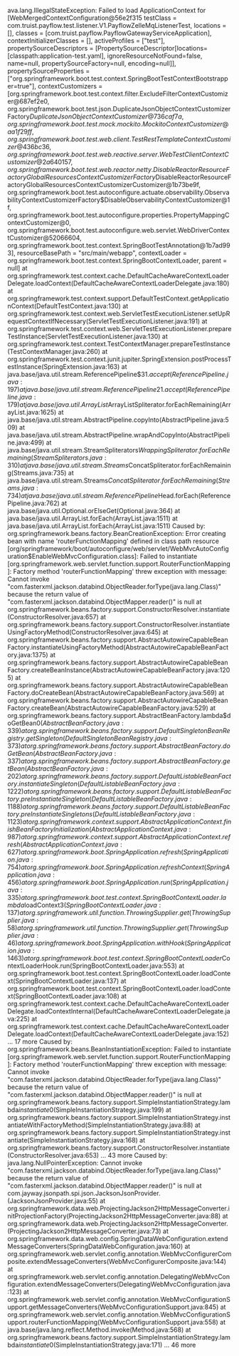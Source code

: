 ava.lang.IllegalStateException: Failed to load ApplicationContext for [WebMergedContextConfiguration@56e2f315 testClass = com.truist.payflow.test.listener.V1.PayflowZelleMqListenerTest, locations = [], classes = [com.truist.payflow.PayflowGatewayServiceApplication], contextInitializerClasses = [], activeProfiles = ["test"], propertySourceDescriptors = [PropertySourceDescriptor[locations=[classpath:application-test.yaml], ignoreResourceNotFound=false, name=null, propertySourceFactory=null, encoding=null]], propertySourceProperties = ["org.springframework.boot.test.context.SpringBootTestContextBootstrapper=true"], contextCustomizers = [org.springframework.boot.test.context.filter.ExcludeFilterContextCustomizer@687ef2e0, org.springframework.boot.test.json.DuplicateJsonObjectContextCustomizerFactory$DuplicateJsonObjectContextCustomizer@736caf7a, org.springframework.boot.test.mock.mockito.MockitoContextCustomizer@aa1f29ff, org.springframework.boot.test.web.client.TestRestTemplateContextCustomizer@436bc36, org.springframework.boot.test.web.reactive.server.WebTestClientContextCustomizer@2a640157, org.springframework.boot.test.web.reactor.netty.DisableReactorResourceFactoryGlobalResourcesContextCustomizerFactory$DisableReactorResourceFactoryGlobalResourcesContextCustomizerCustomizer@1b73be9f, org.springframework.boot.test.autoconfigure.actuate.observability.ObservabilityContextCustomizerFactory$DisableObservabilityContextCustomizer@1f, org.springframework.boot.test.autoconfigure.properties.PropertyMappingContextCustomizer@0, org.springframework.boot.test.autoconfigure.web.servlet.WebDriverContextCustomizer@52066604, org.springframework.boot.test.context.SpringBootTestAnnotation@1b7ad993], resourceBasePath = "src/main/webapp", contextLoader = org.springframework.boot.test.context.SpringBootContextLoader, parent = null]
	at org.springframework.test.context.cache.DefaultCacheAwareContextLoaderDelegate.loadContext(DefaultCacheAwareContextLoaderDelegate.java:180)
	at org.springframework.test.context.support.DefaultTestContext.getApplicationContext(DefaultTestContext.java:130)
	at org.springframework.test.context.web.ServletTestExecutionListener.setUpRequestContextIfNecessary(ServletTestExecutionListener.java:191)
	at org.springframework.test.context.web.ServletTestExecutionListener.prepareTestInstance(ServletTestExecutionListener.java:130)
	at org.springframework.test.context.TestContextManager.prepareTestInstance(TestContextManager.java:260)
	at org.springframework.test.context.junit.jupiter.SpringExtension.postProcessTestInstance(SpringExtension.java:163)
	at java.base/java.util.stream.ReferencePipeline$3$1.accept(ReferencePipeline.java:197)
	at java.base/java.util.stream.ReferencePipeline$2$1.accept(ReferencePipeline.java:179)
	at java.base/java.util.ArrayList$ArrayListSpliterator.forEachRemaining(ArrayList.java:1625)
	at java.base/java.util.stream.AbstractPipeline.copyInto(AbstractPipeline.java:509)
	at java.base/java.util.stream.AbstractPipeline.wrapAndCopyInto(AbstractPipeline.java:499)
	at java.base/java.util.stream.StreamSpliterators$WrappingSpliterator.forEachRemaining(StreamSpliterators.java:310)
	at java.base/java.util.stream.Streams$ConcatSpliterator.forEachRemaining(Streams.java:735)
	at java.base/java.util.stream.Streams$ConcatSpliterator.forEachRemaining(Streams.java:734)
	at java.base/java.util.stream.ReferencePipeline$Head.forEach(ReferencePipeline.java:762)
	at java.base/java.util.Optional.orElseGet(Optional.java:364)
	at java.base/java.util.ArrayList.forEach(ArrayList.java:1511)
	at java.base/java.util.ArrayList.forEach(ArrayList.java:1511)
Caused by: org.springframework.beans.factory.BeanCreationException: Error creating bean with name 'routerFunctionMapping' defined in class path resource [org/springframework/boot/autoconfigure/web/servlet/WebMvcAutoConfiguration$EnableWebMvcConfiguration.class]: Failed to instantiate [org.springframework.web.servlet.function.support.RouterFunctionMapping]: Factory method 'routerFunctionMapping' threw exception with message: Cannot invoke "com.fasterxml.jackson.databind.ObjectReader.forType(java.lang.Class)" because the return value of "com.fasterxml.jackson.databind.ObjectMapper.reader()" is null
	at org.springframework.beans.factory.support.ConstructorResolver.instantiate(ConstructorResolver.java:657)
	at org.springframework.beans.factory.support.ConstructorResolver.instantiateUsingFactoryMethod(ConstructorResolver.java:645)
	at org.springframework.beans.factory.support.AbstractAutowireCapableBeanFactory.instantiateUsingFactoryMethod(AbstractAutowireCapableBeanFactory.java:1375)
	at org.springframework.beans.factory.support.AbstractAutowireCapableBeanFactory.createBeanInstance(AbstractAutowireCapableBeanFactory.java:1205)
	at org.springframework.beans.factory.support.AbstractAutowireCapableBeanFactory.doCreateBean(AbstractAutowireCapableBeanFactory.java:569)
	at org.springframework.beans.factory.support.AbstractAutowireCapableBeanFactory.createBean(AbstractAutowireCapableBeanFactory.java:529)
	at org.springframework.beans.factory.support.AbstractBeanFactory.lambda$doGetBean$0(AbstractBeanFactory.java:339)
	at org.springframework.beans.factory.support.DefaultSingletonBeanRegistry.getSingleton(DefaultSingletonBeanRegistry.java:373)
	at org.springframework.beans.factory.support.AbstractBeanFactory.doGetBean(AbstractBeanFactory.java:337)
	at org.springframework.beans.factory.support.AbstractBeanFactory.getBean(AbstractBeanFactory.java:202)
	at org.springframework.beans.factory.support.DefaultListableBeanFactory.instantiateSingleton(DefaultListableBeanFactory.java:1222)
	at org.springframework.beans.factory.support.DefaultListableBeanFactory.preInstantiateSingleton(DefaultListableBeanFactory.java:1188)
	at org.springframework.beans.factory.support.DefaultListableBeanFactory.preInstantiateSingletons(DefaultListableBeanFactory.java:1123)
	at org.springframework.context.support.AbstractApplicationContext.finishBeanFactoryInitialization(AbstractApplicationContext.java:987)
	at org.springframework.context.support.AbstractApplicationContext.refresh(AbstractApplicationContext.java:627)
	at org.springframework.boot.SpringApplication.refresh(SpringApplication.java:754)
	at org.springframework.boot.SpringApplication.refreshContext(SpringApplication.java:456)
	at org.springframework.boot.SpringApplication.run(SpringApplication.java:335)
	at org.springframework.boot.test.context.SpringBootContextLoader.lambda$loadContext$3(SpringBootContextLoader.java:137)
	at org.springframework.util.function.ThrowingSupplier.get(ThrowingSupplier.java:58)
	at org.springframework.util.function.ThrowingSupplier.get(ThrowingSupplier.java:46)
	at org.springframework.boot.SpringApplication.withHook(SpringApplication.java:1463)
	at org.springframework.boot.test.context.SpringBootContextLoader$ContextLoaderHook.run(SpringBootContextLoader.java:553)
	at org.springframework.boot.test.context.SpringBootContextLoader.loadContext(SpringBootContextLoader.java:137)
	at org.springframework.boot.test.context.SpringBootContextLoader.loadContext(SpringBootContextLoader.java:108)
	at org.springframework.test.context.cache.DefaultCacheAwareContextLoaderDelegate.loadContextInternal(DefaultCacheAwareContextLoaderDelegate.java:225)
	at org.springframework.test.context.cache.DefaultCacheAwareContextLoaderDelegate.loadContext(DefaultCacheAwareContextLoaderDelegate.java:152)
	... 17 more
Caused by: org.springframework.beans.BeanInstantiationException: Failed to instantiate [org.springframework.web.servlet.function.support.RouterFunctionMapping]: Factory method 'routerFunctionMapping' threw exception with message: Cannot invoke "com.fasterxml.jackson.databind.ObjectReader.forType(java.lang.Class)" because the return value of "com.fasterxml.jackson.databind.ObjectMapper.reader()" is null
	at org.springframework.beans.factory.support.SimpleInstantiationStrategy.lambda$instantiate$0(SimpleInstantiationStrategy.java:199)
	at org.springframework.beans.factory.support.SimpleInstantiationStrategy.instantiateWithFactoryMethod(SimpleInstantiationStrategy.java:88)
	at org.springframework.beans.factory.support.SimpleInstantiationStrategy.instantiate(SimpleInstantiationStrategy.java:168)
	at org.springframework.beans.factory.support.ConstructorResolver.instantiate(ConstructorResolver.java:653)
	... 43 more
Caused by: java.lang.NullPointerException: Cannot invoke "com.fasterxml.jackson.databind.ObjectReader.forType(java.lang.Class)" because the return value of "com.fasterxml.jackson.databind.ObjectMapper.reader()" is null
	at com.jayway.jsonpath.spi.json.JacksonJsonProvider.<init>(JacksonJsonProvider.java:55)
	at org.springframework.data.web.ProjectingJackson2HttpMessageConverter.initProjectionFactory(ProjectingJackson2HttpMessageConverter.java:88)
	at org.springframework.data.web.ProjectingJackson2HttpMessageConverter.<init>(ProjectingJackson2HttpMessageConverter.java:73)
	at org.springframework.data.web.config.SpringDataWebConfiguration.extendMessageConverters(SpringDataWebConfiguration.java:160)
	at org.springframework.web.servlet.config.annotation.WebMvcConfigurerComposite.extendMessageConverters(WebMvcConfigurerComposite.java:144)
	at org.springframework.web.servlet.config.annotation.DelegatingWebMvcConfiguration.extendMessageConverters(DelegatingWebMvcConfiguration.java:123)
	at org.springframework.web.servlet.config.annotation.WebMvcConfigurationSupport.getMessageConverters(WebMvcConfigurationSupport.java:845)
	at org.springframework.web.servlet.config.annotation.WebMvcConfigurationSupport.routerFunctionMapping(WebMvcConfigurationSupport.java:558)
	at java.base/java.lang.reflect.Method.invoke(Method.java:568)
	at org.springframework.beans.factory.support.SimpleInstantiationStrategy.lambda$instantiate$0(SimpleInstantiationStrategy.java:171)
	... 46 more


